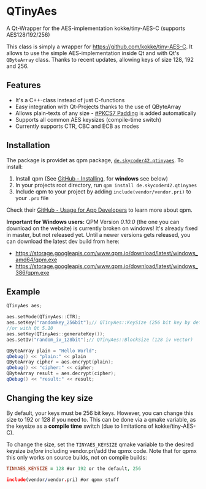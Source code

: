 # QTinyAes
A Qt-Wrapper for the AES-implementation kokke/tiny-AES-C (supports AES128/192/256)

This class is simply a wrapper for https://github.com/kokke/tiny-AES-C. It allows to use the simple AES-implementation inside Qt and with Qt's `QByteArray` class. Thanks to recent updates, allowing keys of size 128, 192 and 256.

## Features
 - It's a C++-class instead of just C-functions
 - Easy integration with Qt-Projects thanks to the use of QByteArray
 - Allows plain-texts of any size - [#PKCS7 Padding](https://en.wikipedia.org/wiki/Padding_(cryptography)#PKCS7) is added automatically
 - Supports all common AES keysizes (compile-time switch)
 - Currently supports CTR, CBC and ECB as modes

## Installation
The package is providet as qpm package, [`de.skycoder42.qtinyaes`](https://www.qpm.io/packages/de.skycoder42.qtinyaes/index.html). To install:

1. Install qpm (See [GitHub - Installing](https://github.com/Cutehacks/qpm/blob/master/README.md#installing), for **windows** see below)
2. In your projects root directory, run `qpm install de.skycoder42.qtinyaes`
3. Include qpm to your project by adding `include(vendor/vendor.pri)` to your `.pro` file

Check their [GitHub - Usage for App Developers](https://github.com/Cutehacks/qpm/blob/master/README.md#usage-for-app-developers) to learn more about qpm.

**Important for Windows users:** QPM Version *0.10.0* (the one you can download on the website) is currently broken on windows! It's already fixed in master, but not released yet. Until a newer versions gets released, you can download the latest dev build from here:
- https://storage.googleapis.com/www.qpm.io/download/latest/windows_amd64/qpm.exe
- https://storage.googleapis.com/www.qpm.io/download/latest/windows_386/qpm.exe

## Example
```cpp
QTinyAes aes;

aes.setMode(QTinyAes::CTR);
aes.setKey("randomkey_256bit");// QTinyAes::KeySize (256 bit key by default)
//or with Qt 5.10
aes.setKey(QTinyAes::generateKey());
aes.setIv("random_iv_128bit");// QTinyAes::BlockSize (128 iv vector)

QByteArray plain = "Hello World";
qDebug() << "plain:" << plain
QByteArray cipher = aes.encrypt(plain);
qDebug() << "cipher:" << cipher;
QByteArray result = aes.decrypt(cipher);
qDebug() << "result:" << result;
```

## Changing the key size
By default, your keys must be 256 bit keys. However, you can change this size to 192 or 128 if you need to. This can be done via a qmake variable, as the keysize as a **compile time** switch (due to limitations of kokke/tiny-AES-C).

To change the size, set the `TINYAES_KEYSIZE` qmake variable to the desired keysize *before* including vendor.pri/add the qpmx code. Note that for qpmx this only works on source builds, not on compile builds:

```pro
TINYAES_KEYSIZE = 128 #or 192 or the default, 256

include(vendor/vendor.pri) #or qpmx stuff
```